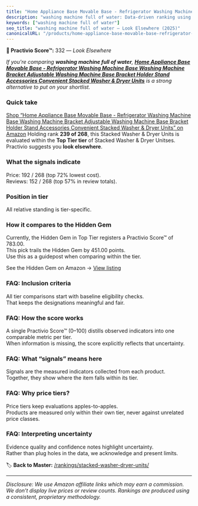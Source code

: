 ```yaml
---
title: "Home Appliance Base Movable Base - Refrigerator Washing Machine Base Washing Machine Bracket Adjustable Washing Machine Base Bracket Holder Stand Accessories Convenient Stacked Washer & Dryer Units"
description: "washing machine full of water: Data-driven ranking using the Practivio Score™. Positioned by quality, value, demand, findability, momentum."
keywords: ["washing machine full of water"]
seo_title: "washing machine full of water — Look Elsewhere (2025)"
canonicalURL: "/products/home-appliance-base-movable-base-refrigerator-washing-machine-base-washing-machine-bracket-adjustable-washing-machine-base-bracket-holder-stand-accessories-convenient-stacked-washer-dryer-units-B0F36P762K/"
---
```


**🚫 Practivio Score™:** 332 — _Look Elsewhere_


*If you're comparing **washing machine full of water**, **[Home Appliance Base Movable Base - Refrigerator Washing Machine Base Washing Machine Bracket Adjustable Washing Machine Base Bracket Holder Stand Accessories Convenient Stacked Washer & Dryer Units](https://www.amazon.com/dp/B0F36P762K?tag=practivio-20)** is a strong alternative to put on your shortlist.*
### Quick take
[Shop “Home Appliance Base Movable Base - Refrigerator Washing Machine Base Washing Machine Bracket Adjustable Washing Machine Base Bracket Holder Stand Accessories Convenient Stacked Washer & Dryer Units” on Amazon](https://www.amazon.com/dp/B0F36P762K?tag=practivio-20)
Holding rank **239 of 268**, this Stacked Washer & Dryer Units is evaluated within the **Top Tier tier** of Stacked Washer & Dryer Unitses.  
Practivio suggests you **look elsewhere**.

### What the signals indicate
Price: 192 / 268 (top 72% lowest cost).  
Reviews: 152 / 268 (top 57% in review totals).  

### Position in tier
All relative standing is tier-specific.

### How it compares to the Hidden Gem
Currently, the Hidden Gem in Top Tier registers a Practivio Score™ of 783.00.  
This pick trails the Hidden Gem by 451.00 points.  
Use this as a guidepost when comparing within the tier.  

See the Hidden Gem on Amazon → [View listing](https://www.amazon.com/dp/B0D4282T95?tag=practivio-20)

### FAQ: Inclusion criteria
All tier comparisons start with baseline eligibility checks.  
That keeps the designations meaningful and fair.

### FAQ: How the score works
A single Practivio Score™ (0–100) distills observed indicators into one comparable metric per tier.  
When information is missing, the score explicitly reflects that uncertainty.

### FAQ: What “signals” means here
Signals are the measured indicators collected from each product.  
Together, they show where the item falls within its tier.

### FAQ: Why price tiers?
Price tiers keep evaluations apples-to-apples.  
Products are measured only within their own tier, never against unrelated price classes.

### FAQ: Interpreting uncertainty
Evidence quality and confidence notes highlight uncertainty.  
Rather than plug holes in the data, we acknowledge and present limits.


🏷️ **Back to Master:** [/rankings/stacked-washer-dryer-units/](/rankings/stacked-washer-dryer-units/)

---
_Disclosure: We use Amazon affiliate links which may earn a commission. We don’t display live prices or review counts. Rankings are produced using a consistent, proprietary methodology._
